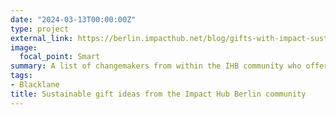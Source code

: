 ```yaml
---
date: "2024-03-13T00:00:00Z"
type: project
external_link: https://berlin.impacthub.net/blog/gifts-with-impact-sustainable-gifts-from-the-ihb-community/
image:
  focal_point: Smart
summary: A list of changemakers from within the IHB community who offer innovative, sustainable, and inclusive products and services that have a positive social impact on our world. 
tags: 
- Blacklane
title: Sustainable gift ideas from the Impact Hub Berlin community
---
```


